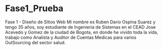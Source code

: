 # Fase1_Prueba
Fase 1 - Diseño de Sitios Web
Mi nombre es Ruben Dario Ospina Suarez y tengo 35 años, soy estudiante de Ingenieria de Sistemas en el CEAD Jose Acevedo y Gomez de la ciudad de Bogota, en donde he vivido toda la vida, trabajo como Analista y Auditor de Cuentas Medicas para varios OutSourcing del sector salud.
